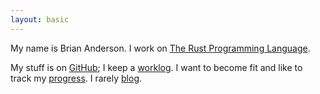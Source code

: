 ```yaml
---
layout: basic
---
```


My name is Brian Anderson. I work on [The Rust
Programming Language][r].

My stuff is on [GitHub]; I keep a
[worklog].  I want to become fit and like to
track my [progress]. I rarely
[blog].

[r]: http://www.rust-lang.org
[GitHub]: http://github.com/brson
[worklog]: /worklog.html
[progress]: /a-little-better-every-day.html
[blog]: /blog/index.html
